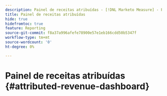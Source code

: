 ```yaml
---
description: Painel de receitas atribuídas - [!DNL Marketo Measure] - Produto
title: Painel de receitas atribuídas
hide: true
hidefromtoc: true
feature: Reporting
source-git-commit: f8a37a996afefe78900e57e1eb166cdd50b5347f
workflow-type: tm+mt
source-wordcount: '0'
ht-degree: 0%

---
```


# Painel de receitas atribuídas {#attributed-revenue-dashboard}
